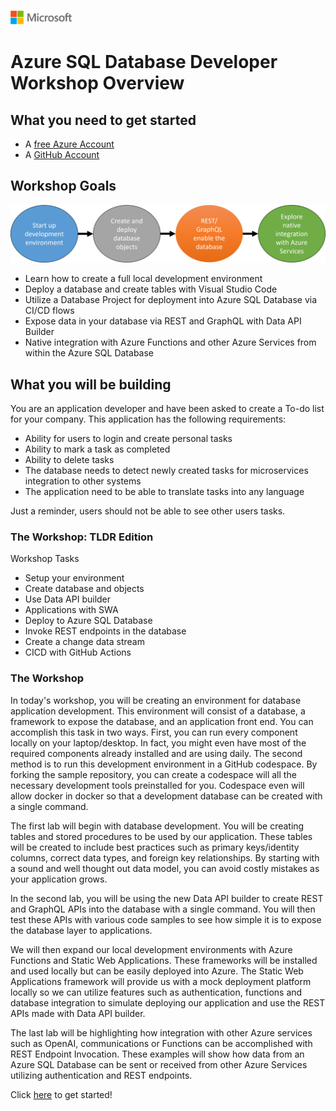 ![A picture of the Microsoft Logo](./docs/media/graphics/microsoftlogo.png)

# Azure SQL Database Developer Workshop Overview

## What you need to get started

* A [free Azure Account](https://azure.microsoft.com/en-us/free)
* A [GitHub Account](https://github.com/signup)

## Workshop Goals

![A picture of the flow of the workshop](./docs/media/flow1.png)

* Learn how to create a full local development environment
* Deploy a database and create tables with Visual Studio Code
* Utilize a Database Project for deployment into Azure SQL Database via CI/CD flows
* Expose data in your database via REST and GraphQL with Data API Builder
* Native integration with Azure Functions and other Azure Services from within the Azure SQL Database

## What you will be building

You are an application developer and have been asked to create a To-do list for your company. This application has the following requirements:

* Ability for users to login and create personal tasks
* Ability to mark a task as completed
* Ability to delete tasks
* The database needs to detect newly created tasks for microservices integration to other systems
* The application need to be able to translate tasks into any language

Just a reminder, users should not be able to see other users tasks.

### The Workshop: TLDR Edition

Workshop Tasks

* Setup your environment
* Create database and objects
* Use Data API builder
* Applications with SWA
* Deploy to Azure SQL Database
* Invoke REST endpoints in the database
* Create a change data stream
* CICD with GitHub Actions

### The Workshop

In today's workshop, you will be creating an environment for database application development. This environment will consist of a database, a framework to expose the database, and an application front end. You can accomplish this task in two ways. First, you can run every component locally on your laptop/desktop. In fact, you might even have most of the required components already installed and are using daily. The second method is to run this development environment in a GitHub codespace. By forking the sample repository, you can create a codespace will all the necessary development tools preinstalled for you. Codespace even will allow docker in docker so that a development database can be created with a single command.

The first lab will begin with database development. You will be creating tables and stored procedures to be used by our application. These tables will be created to include best practices such as primary keys/identity columns, correct data types, and foreign key relationships. By starting with a sound and well thought out data model, you can avoid costly mistakes as your application grows.

In the second lab, you will be using the new Data API builder to create REST and GraphQL APIs into the database with a single command. You will then test these APIs with various code samples to see how simple it is to expose the database layer to applications.

We will then expand our local development environments with Azure Functions and Static Web Applications. These frameworks will be installed and used locally but can be easily deployed into Azure. The Static Web Applications framework will provide us with a mock deployment platform locally so we can utilize features such as authentication, functions and database integration to simulate deploying our application and use the REST APIs made with Data API builder.

The last lab will be highlighting how integration with other Azure services such as OpenAI, communications or Functions can be accomplished with REST Endpoint Invocation. These examples will show how data from an Azure SQL Database can be sent or received from other Azure Services utilizing authentication and REST endpoints.

Click [here](./docs/1-Getting-started.md) to get started!
